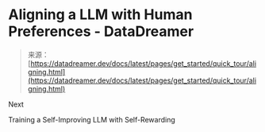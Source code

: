 <!--yml
category: 未分类
date: 2024-05-27 14:46:27
-->

# Aligning a LLM with Human Preferences - DataDreamer

> 来源：[https://datadreamer.dev/docs/latest/pages/get_started/quick_tour/aligning.html](https://datadreamer.dev/docs/latest/pages/get_started/quick_tour/aligning.html)

Next

Training a Self-Improving LLM with Self-Rewarding